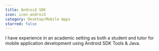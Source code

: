```yaml
---
title: Android SDK
icon: icon-android
category: Desktop/Mobile Apps
starred: false
---
```

I have experience in an academic setting as both a student and tutor for mobile application development using Android SDK Tools & Java.

